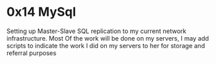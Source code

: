 <h1>0x14 MySql</h1>
Setting up Master-Slave SQL replication to my current network infrastructure. 
Most Of the work will be done on my servers, I may add scripts to indicate the work I did on my servers to her for storage and referral purposes
